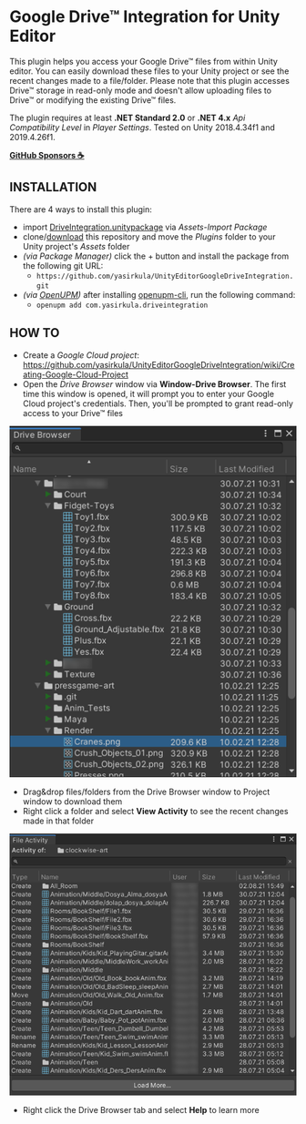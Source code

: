 # Google Drive™ Integration for Unity Editor

This plugin helps you access your Google Drive™ files from within Unity editor. You can easily download these files to your Unity project or see the recent changes made to a file/folder. Please note that this plugin accesses Drive™ storage in read-only mode and doesn't allow uploading files to Drive™ or modifying the existing Drive™ files.

The plugin requires at least **.NET Standard 2.0** or **.NET 4.x** *Api Compatibility Level* in *Player Settings*. Tested on Unity 2018.4.34f1 and 2019.4.26f1.

**[GitHub Sponsors ☕](https://github.com/sponsors/yasirkula)**

## INSTALLATION

There are 4 ways to install this plugin:

- import [DriveIntegration.unitypackage](https://github.com/yasirkula/UnityEditorGoogleDriveIntegration/releases) via *Assets-Import Package*
- clone/[download](https://github.com/yasirkula/UnityEditorGoogleDriveIntegration/archive/master.zip) this repository and move the *Plugins* folder to your Unity project's *Assets* folder
- *(via Package Manager)* click the + button and install the package from the following git URL:
  - `https://github.com/yasirkula/UnityEditorGoogleDriveIntegration.git`
- *(via [OpenUPM](https://openupm.com))* after installing [openupm-cli](https://github.com/openupm/openupm-cli), run the following command:
  - `openupm add com.yasirkula.driveintegration`

## HOW TO

- Create a *Google Cloud project*: https://github.com/yasirkula/UnityEditorGoogleDriveIntegration/wiki/Creating-Google-Cloud-Project
- Open the *Drive Browser* window via **Window-Drive Browser**. The first time this window is opened, it will prompt you to enter your Google Cloud project's credentials. Then, you'll be prompted to grant read-only access to your Drive™ files

![screenshot](Images/DriveBrowserWindow.png)

- Drag&drop files/folders from the Drive Browser window to Project window to download them
- Right click a folder and select **View Activity** to see the recent changes made in that folder

![screenshot](Images/FileActivityWindow.png)

- Right click the Drive Browser tab and select **Help** to learn more
